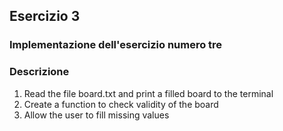 ## Esercizio 3
### Implementazione dell'esercizio numero tre

### Descrizione
1. Read the file board.txt and print a filled board to the terminal
2. Create a function to check validity of the board
3. Allow the user to fill missing values